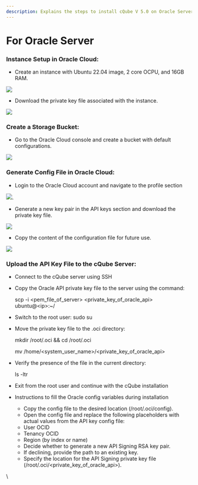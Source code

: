 ```yaml
---
description: Explains the steps to install cQube V 5.0 on Oracle Server
---
```


# For Oracle Server

### Instance Setup in Oracle Cloud:

* Create an instance with Ubuntu 22.04 image, 2 core OCPU, and 16GB RAM.

![](https://lh3.googleusercontent.com/9bPutFaTGKbDw4Hn2xdymuuS-t\_Q3tuNOzM6jkaGMzRhqgx0psYMj6ZqDHlTEXymOQHJPNw-9QMpEHVJwnehlvbGIhJSoeTH8kJY1mmTwT52gKXnyQBIdShQHmw47rsJDVg4lv3uwo1t-2dknS0uRfs)

* Download the private key file associated with the instance.

![](https://lh5.googleusercontent.com/t2sQfNTbtezsnI1mhEEbpEMQye2Er5d2FBaD64EYH8w\_NBB4KZprrvEzI5CsZVq5\_S7WkGmFznYwMVnevEvdkAgRcszVO2kEu2JDK\_aJEuHJBgyRfdAexWSdvzlaL7djVoFSFfgMLR3JbkRxCSrfAtg)

### &#x20;Create a Storage Bucket:

* Go to the Oracle Cloud console and create a bucket with default configurations.

![](https://lh4.googleusercontent.com/B-XFN\_NB60bZI3U6D9puczncmNKidZEWVzZGjCHFp5ryq8j1E3NIxLWmybkn9tMhpo2SZwT5vZZsvUYeqraqIcDNzrLo6Cm48QRtL8jjCWdSeNsoW\_CWCF6gP\_pY0KtRW6bJ9RnSohmp2FjVh4KqiMQ)

### Generate Config File in Oracle Cloud:

* Login to the Oracle Cloud account and navigate to the profile section

![](https://lh6.googleusercontent.com/\_pRtRhCAzpprkOkcciwXQ9AT3fwH4s7wqp6s45utKYrjrBazu1kEgthKwtCrP7pKhQS1IKlJSYL8v7Ba-lWhIlmHNG1MurAGltHAUxFCODyIwI4c6V-QKXoawY6A4NXZy1b\_gCM6oFVyabopfeuB04k).

* Generate a new key pair in the API keys section and download the private key file.

![](https://lh6.googleusercontent.com/qg9LPF3qH60-NIr9USUbS1OSk8IYKKuOo61V9arHJFxOoVnr8WwBH6WfKuw-OPg7l6-MGdnWeGpAC2kmxVYgbBNJoHHOTF\_YMCUclgDU5y7k9VS57ZnxUK4jzjkTKJCeo8gQyRwp3B-g9uyY7cpyQ1k)

* Copy the content of the configuration file for future use.

![](https://lh3.googleusercontent.com/q4Js\_Fzgorn7B8GGKyjSrn-8y9B9pRiPiUXwCcxm-Ic7WmaSatC6C0HTPCRo140FZRZu2-cjEc2HnU4wZi3ZyCQa9lQqU\_kmeXYeatfZw2LImadau8C27A-2\_fX9A\_uGiFusoQass8HFM1OZSf9JRQk)

### Upload the API Key File to the cQube Server:

* Connect to the cQube server using SSH
*   Copy the Oracle API private key file to the server using the command:

    scp -i \<pem\_file\_of\_server> \<private\_key\_of\_oracle\_api> ubuntu@\<ip>:\~/
* Switch to the root user: sudo su
*   Move the private key file to the .oci directory:

    mkdir /root/.oci && cd /root/.oci&#x20;

    mv /home/\<system\_user\_name>/\<private\_key\_of\_oracle\_api>&#x20;
*   Verify the presence of the file in the current directory:

    ls -ltr
* Exit from the root user and continue with the cQube installation
* Instructions to fill the Oracle config variables during installation
  * Copy the config file to the desired location (/root/.oci/config).
  * Open the config file and replace the following placeholders with actual values from the API key config file:
  * User OCID
  * Tenancy OCID
  * Region (by index or name)
  * Decide whether to generate a new API Signing RSA key pair.
  * If declining, provide the path to an existing key.
  * Specify the location for the API Signing private key file (/root/.oci/\<private\_key\_of\_oracle\_api>).



\
